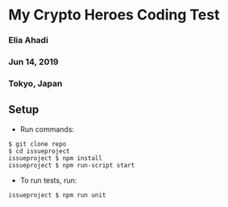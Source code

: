 # My Crypto Heroes Coding Test
### Elia Ahadi
### Jun 14, 2019
### Tokyo, Japan

## Setup
- Run commands:
```
$ git clone repo
$ cd issueproject
issueproject $ npm install
issueproject $ npm run-script start
```
- To run tests, run:
```
issueproject $ npm run unit
```
